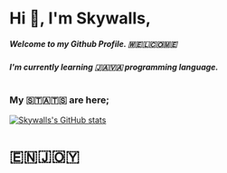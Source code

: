 # Hi 👋, I'm Skywalls, 
##### Welcome to my Github Profile. 🇼🇪🇱🇨🇴🇲🇪
##### I'm currently learning 🇯🇦🇻🇦 programming language.
#
### My 🇸🇹🇦🇹🇸 are here;
[![Skywalls's GitHub stats](https://github-readme-stats.vercel.app/api?username=Skywalls)](https://github.com/anuraghazra/github-readme-stats)
# 🇪🇳🇯🇴🇾

<!---
Skywalls/Skywalls is a ✨ special ✨ repository because its `README.md` (this file) appears on your GitHub profile.
You can click the Preview link to take a look at your changes.
--->
